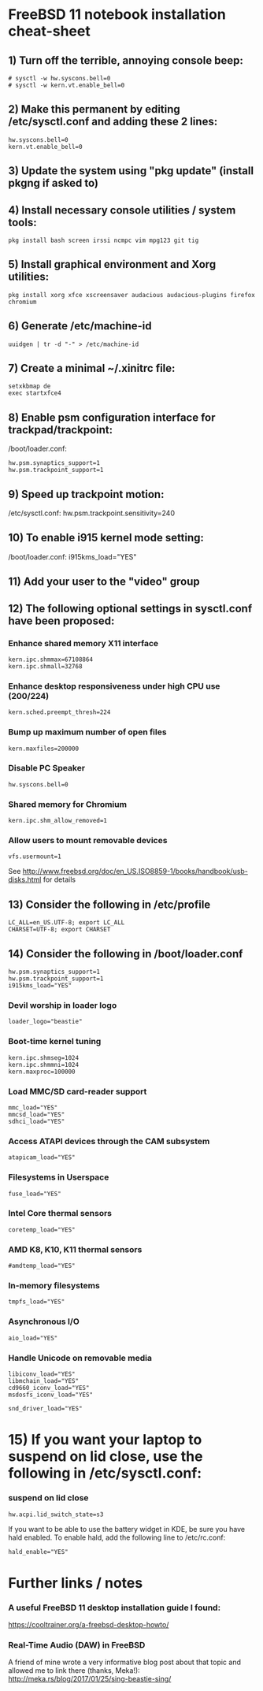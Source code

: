 # FreeBSD 11 notebook installation cheat-sheet

## 1) Turn off the terrible, annoying console beep:
```
# sysctl -w hw.syscons.bell=0
# sysctl -w kern.vt.enable_bell=0
```

## 2) Make this permanent by editing /etc/sysctl.conf and adding these 2 lines:
```
hw.syscons.bell=0
kern.vt.enable_bell=0
```

## 3) Update the system using "pkg update" (install pkgng if asked to)

## 4) Install necessary console utilities / system tools:
```
pkg install bash screen irssi ncmpc vim mpg123 git tig
```


## 5) Install graphical environment and Xorg utilities:
```
pkg install xorg xfce xscreensaver audacious audacious-plugins firefox chromium
```

## 6) Generate /etc/machine-id
```
uuidgen | tr -d "-" > /etc/machine-id
```

## 7) Create a minimal ~/.xinitrc file:
```
setxkbmap de
exec startxfce4
```

## 8) Enable psm configuration interface for trackpad/trackpoint:
/boot/loader.conf:
```
hw.psm.synaptics_support=1
hw.psm.trackpoint_support=1
```

## 9) Speed up trackpoint motion:
/etc/sysctl.conf:
hw.psm.trackpoint.sensitivity=240

## 10) To enable i915 kernel mode setting:
/boot/loader.conf:
i915kms_load="YES"

## 11) Add your user to the "video" group

## 12) The following optional settings in sysctl.conf have been proposed:

### Enhance shared memory X11 interface
```
kern.ipc.shmmax=67108864
kern.ipc.shmall=32768
```

### Enhance desktop responsiveness under high CPU use (200/224)
```
kern.sched.preempt_thresh=224
```

### Bump up maximum number of open files
```
kern.maxfiles=200000
```

### Disable PC Speaker
```
hw.syscons.bell=0
```

### Shared memory for Chromium
```
kern.ipc.shm_allow_removed=1
```

### Allow users to mount removable devices
```
vfs.usermount=1
```
See http://www.freebsd.org/doc/en_US.ISO8859-1/books/handbook/usb-disks.html for details

## 13) Consider the following in /etc/profile
```
LC_ALL=en_US.UTF-8; export LC_ALL
CHARSET=UTF-8; export CHARSET
```

## 14) Consider the following in /boot/loader.conf

```
hw.psm.synaptics_support=1
hw.psm.trackpoint_support=1
i915kms_load="YES"
```

### Devil worship in loader logo
```
loader_logo="beastie"
```

### Boot-time kernel tuning
```
kern.ipc.shmseg=1024
kern.ipc.shmmni=1024
kern.maxproc=100000
```

### Load MMC/SD card-reader support
```
mmc_load="YES"
mmcsd_load="YES"
sdhci_load="YES"
```

### Access ATAPI devices through the CAM subsystem
```
atapicam_load="YES"
```

### Filesystems in Userspace
```
fuse_load="YES"
```

### Intel Core thermal sensors
```
coretemp_load="YES"
```

### AMD K8, K10, K11 thermal sensors
```
#amdtemp_load="YES"
```

### In-memory filesystems
```
tmpfs_load="YES"
```

### Asynchronous I/O
```
aio_load="YES"
```

### Handle Unicode on removable media
```
libiconv_load="YES"
libmchain_load="YES"
cd9660_iconv_load="YES"
msdosfs_iconv_load="YES"

snd_driver_load="YES"
```

# 15) If you want your laptop to suspend on lid close, use the following in /etc/sysctl.conf:

### suspend on lid close
```
hw.acpi.lid_switch_state=s3
```

If you want to be able to use the battery widget in KDE, be sure you have hald enabled.
To enable hald, add the following line to /etc/rc.conf:
```
hald_enable="YES"
```

# Further links / notes

### A useful FreeBSD 11 desktop installation guide I found:
https://cooltrainer.org/a-freebsd-desktop-howto/

### Real-Time Audio (DAW) in FreeBSD
A friend of mine wrote a very informative blog post about that topic and allowed me to link there (thanks, Meka!):
http://meka.rs/blog/2017/01/25/sing-beastie-sing/

